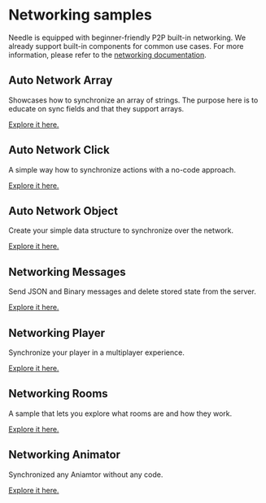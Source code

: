 # Networking samples

Needle is equipped with beginner-friendly P2P built-in networking. We already support built-in components for common use cases. For more information, please refer to the [networking documentation](https://engine.needle.tools/docs/networking.html).

## Auto Network Array
Showcases how to synchronize an array of strings. The purpose here is to educate on sync fields and that they support arrays.

[Explore it here.](https://engine.needle.tools/samples/auto-network-array/)
## Auto Network Click
A simple way how to synchronize actions with a no-code approach.

[Explore it here.](https://engine.needle.tools/samples/auto-network-click)
## Auto Network Object
Create your simple data structure to synchronize over the network.

[Explore it here.](https://engine.needle.tools/samples/auto-network-object)
## Networking Messages
Send JSON and Binary messages and delete stored state from the server.

[Explore it here.](https://engine.needle.tools/samples/networking-messages)
## Networking Player
Synchronize your player in a multiplayer experience.

[Explore it here.](https://engine.needle.tools/samples/networking_players)
## Networking Rooms
A sample that lets you explore what rooms are and how they work.

[Explore it here.](https://engine.needle.tools/samples/networking_rooms/)
## Networking Animator
Synchronized any Aniamtor without any code.

[Explore it here.](https://engine.needle.tools/samples/networking_players/)
